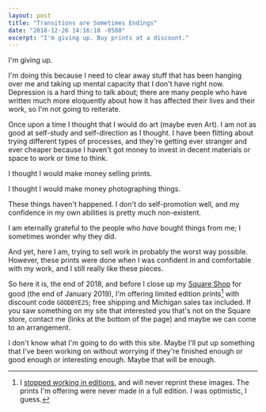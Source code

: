 ```yaml
---
layout: post
title: "Transitions are Sometimes Endings"
date: "2018-12-26 14:16:18 -0500"
excerpt: "I'm giving up. Buy prints at a discount."
---
```


I'm giving up.

I'm doing this because I need to clear away stuff that has been hanging over me and taking up mental capacity that I don't have right now. Depression is a hard thing to talk about; there are many people who have written much more eloquently about how it has affected their lives and their work, so I'm not going to reiterate.

Once upon a time I thought that I would do art (maybe even Art). I am not as good at self-study and self-direction as I thought. I have been flitting about trying different types of processes, and they're getting ever stranger and ever cheaper because I haven't got money to invest in decent materials or space to work or time to think.

I thought I would make money selling prints.

I thought I would make money photographing things.

These things haven't happened. I don't do self-promotion well, and my confidence in my own abilities is pretty much non-existent.

I am eternally grateful to the people who *have* bought things from me; I sometimes wonder why they did.

And yet, here I am, trying to sell work in probably the worst way possible. However, these prints were done when I was confident in and comfortable with my work, and I still really like these pieces.

So here it is, the end of 2018, and before I close up my [Square Shop](https://squareup.com/store/barbara-tozier) for good (the end of January 2019), I'm offering limited edition prints[^editions] with discount code `GOODBYE25`; free shipping and Michigan sales tax included. If you saw something on my site that interested you that's not on the Square store, contact me (links at the bottom of the page) and maybe we can come to an arrangement.

I don't know what I'm going to do with this site. Maybe I'll put up something that I've been working on without worrying if they're finished enough or good enough or interesting enough. Maybe that will be enough.


[^editions]: I [stopped working in editions](/on-editions/), and will never reprint these images. The prints I'm offering were never made in a full edition. I was optimistic, I guess.
